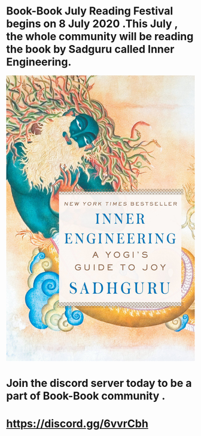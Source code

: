 # Book-Book July Reading Festival begins on 8 July 2020 .This July , the whole community will be reading the book by Sadguru called Inner Engineering.

![](https://github.com/aadhar54/Book-Book/blob/master/img/inner_eng.jpg)

# Join the discord server today to be a part of Book-Book community .
# https://discord.gg/6vvrCbh

